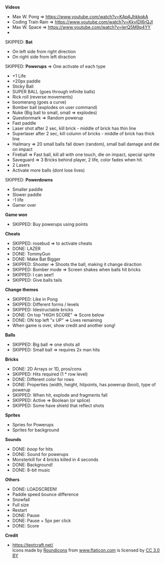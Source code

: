 **Videos**
- Max W. Pong => https://www.youtube.com/watch?v=KApAJhkkqkA
- Coding Train Rain => https://www.youtube.com/watch?v=KkyIDI6rQJI
- Max W. Space => https://www.youtube.com/watch?v=IerQ5M9p4YY
-

SKIPPED: **Bat**
- On left side from right direction
- On right side from left diraction

SKIPPED: **Powerups** => One activate of each type
- +1 Life
- +20px paddle
- Sticky Ball
- SUPER BALL (goes through infinite balls)
- Rick roll (reverse movements)
- boomerang (goes a curve)
- Bomber ball (explodes on user command)
- Nuke (Big ball to small, small => explodes)
- Questionmark => Random powerup
- Fast paddle
- Laser shot after 2 sec, kill brick - middle of brick has thin line
- Superlaser after 2 sec, kill column of bricks - middle of brick has thick line
- Hailmary => 20 small balls fall down (random), small ball damage and die on impact
- Fireball => Fast ball, kill all with one touch, die on impact, special sprite
- Saveguard => 3 Bricks behind player, 2 life, color fades when hit.
- 2 Lasers
- Activate more balls (dont lose lives)

SKIPPED: **Powerdowns**
- Smaller paddle
- Slower paddle
- -1 life
- Gamer over

**Game won**
- SKIPPED: Buy powerups using points

**Cheats**
- SKIPPED: rosebud => to activate cheats
- DONE: LAZER
- DONE: TommyGun
- DONE: Make Bat Bigger
- SKIPPED: Shooter => Shoots the ball, making it change diraction
- SKIPPED: Bomber mode => Screen shakes when balls hit bricks
- SKIPPED: I can see!!
- SKIPPED: Give balls tails

**Change themes**
- SKIPPED: Like in Pong
- SKIPPED: Different forms / levels
- SKIPPED: Idestructable bricks
- DONE: On top "HIGH SCORE" => Score below
- DONE: ON top left "x UP" => Lives remaining
- When game is over, show credit and another song!

**Balls**
- SKIPPED: Big ball => one shots all
- SKIPPED: Small ball => requires 2x man hits

**Bricks**
- DONE: 2D Arrays or 1D, pros/cons
- SKIPPED: Hits required (1 * row level)
- DONE: Different color for rows
- DONE: Properties (width, height, hitpoints, has powerup (bool), type of powerup
- SKIPPED: When hit, explode and fragments fall
- SKIPPED: Active => Boolean (or splice)
- SKIPPED: Some have shield that reflect shots

**Sprites**
- Spries for Powerups
- Sprites for background

**Sounds**
- DONE: *boop* for hits
- DONE: Sound for powerups
- Monsterkill for 4 bricks killed in 4 seconds
- DONE: Background!
- DONE: 8-bit music

**Others**
- DONE: LOADSCREEN!
- Paddle speed bounce difference
- Snowfall
- Full size
- Restart
- DONE: Pause
- DONE: Pause + 5px per click
- DONE: Score

**Credit**
- https://textcraft.net/
    <div>Icons made by <a href="https://www.flaticon.com/authors/roundicons" title="Roundicons">Roundicons</a> from <a href="https://www.flaticon.com/" title="Flaticon">www.flaticon.com</a> is licensed by <a href="http://creativecommons.org/licenses/by/3.0/" title="Creative Commons BY 3.0" target="_blank">CC 3.0 BY</a></div>
